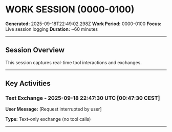 # WORK SESSION (0000-0100)

**Generated:** 2025-09-18T22:49:02.298Z
**Work Period:** 0000-0100
**Focus:** Live session logging
**Duration:** ~60 minutes

---

## Session Overview

This session captures real-time tool interactions and exchanges.

---

## Key Activities

### Text Exchange - 2025-09-18 22:47:30 UTC [00:47:30 CEST]

**User Message:** [Request interrupted by user]

**Type:** Text-only exchange (no tool calls)

---

